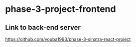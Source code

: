 # phase-3-project-frontend
## Link to back-end server
https://github.com/youba1993/phase-3-sinatra-react-project
